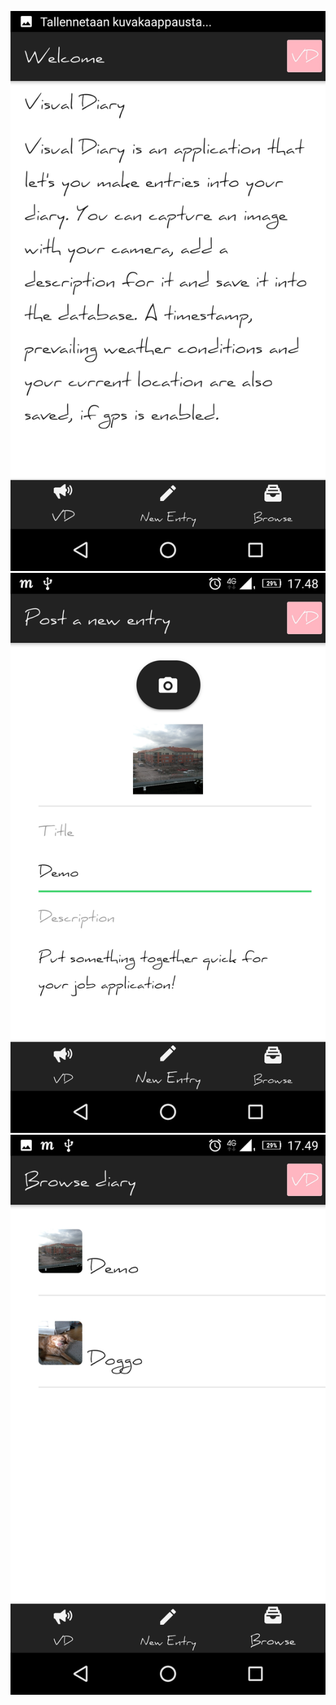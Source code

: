 <p align="center">
  <img src="resources/marketing/front_page.jpeg" />
  <img src="resources/marketing/new_entry.jpeg" />
  <img src="resources/marketing/list.jpeg" />
</p>

